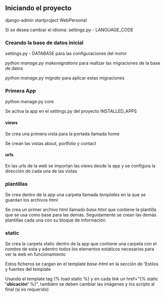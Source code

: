 ## Iniciando el proyecto

django-admin startproject WebPersonal

Si se desea cambiar el idioma: settings.py - LANGUAGE_CODE

### Creando la base de datos inicial

settings.py - DATABASE para las configuraciones del motor

*python manage.py makemigrations* para realizar las migraciones de la base de datos

*python manage.py migrate* para aplicar estas migraciones

### Primera App

python manage.py core

Se activa la app en el settings.py del proyecto INSTALLED_APPS

#### views

Se crea una primera vista para la portada llamada home

Se crean las vistas about, portfolio y contact

#### urls

En las urls de la web se importan las views desde la app y se configura la dirección de cada una de las vistas

### plantillas

Se crea dentro de la app una carpeta llamada *templates* en la que se guardan los archivos html

Se crea un primer archivo html llamado *base.html* que contiene la plantilla que se usa como base para las demás. Seguidamente se crean las demás plantillas cada una con su bloque de información

### static

Se crea la carpeta static dentro de la app que contiene una carpeta con el nombre de esta y adentro todos los elementos estáticos necesarios para ver la web en funcionamiento

Estos ficheros se cargan en el template *base-html* en la sección de 'Estilos y fuentes del template

Usando el template tag {% load static %} y en cada link un href="{% static **'ubicación'** %}", tambiém se deben cambiar las imágenes y los scripts al final (si es requerido)